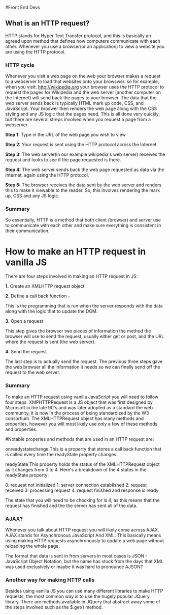 #Front End Devs
## What is an HTTP request? 

HTTP stands for Hyper Text Transfer protocol, and this is basically an agreed upon method that defines how computers communicate with each other. Whenever you use a browser(or an application) to view a website you are using the HTTP protocol. 

### HTTP cycle 

Whenever you visit a web page on the web your browser makes a request to a webserver to load that websites onto your browswer. so for example, when you visit: http://wikipedia.org your browser uses the HTTP protocol to request the pages for Wikipedia and the web server (another computer on the Internet) will send back the pages to your browser. The data that the web server sends back is typically HTML mark up code, CSS, and JavaScript. Your broswer then renders the web page along with the CSS styling and any JS logic that the pages need. This is all done very quickly, but there are several streps involved when you request a page from a webserver. 

**Step 1:** Type in the URL of the web page you wish to view

**Step 2:** Your request is sent using the HTTP protocol across the Internet 

**Step 3:** The web server(in our example wikipedia's web server) receives the request and looks to see if the page requested is there. 

**Step 4:** The web server sends back the web page requested as data via the Internet, again using the HTTP protocol. 

**Step 5:** The browser receives the data sent by the web server and renders this to make it viewable to the reader. So, this involves rendering the mark up, CSS and any JS logic. 

### Summary 

So essentially, HTTP is a method that both client (browser) and server use to communicate with each other and make sure everything is consistent in their communication. 

# How to make an HTTP request in vanilla JS

There are four steps involved in making an HTTP request in JS: 

**1.** Create an XMLHTTP request object 

**2.** Define a call back function -

This is the programming that is run when the server responds with the data along with the logic that to update the DOM. 

**3.** Open a request 

This step gives the browser two pieces of information  the method the browser will use to send the request, usually either get or post, and the URL where the request is sent (the web server). 

**4.** Send the request 

The last step is to actually send the request. The previous three steps gave the web browser all the information it needs so we can finally send off the request to the web server.

### Summary 

To make an HTTP request using vanilla JavaScript you will need to follow four steps. XMPHTTPRequest is a JS object that was first designed by Microsoft in the late 90's and was later adopted as a standard the web community, it is now in the process of being standardized by the W3 consortium. The XMLHTTPRequest object has many methods and properties, however you will most likely use only a few of these methods and properties. 

#Notable properies and methods that are used in an HTTP request are: 

onreadystatechange
This is a property that stores a call back function that is called every time the readyState property changes. 

readyState 
This property holds the status of the XMLHTTPRequest object as it changes from 0 to 4. Here's a breakdown of the 4 states in the readyState property: 

0: request not initialized 
1: server connection established
2: request received 
3: processing request 
4: request finished and response is ready

The state that you will need to be checking for is 4, as this means that the request has finished and the the server has sent all of the data. 

### AJAX?

Whenever you talk about HTTP request you will likely come across AJAX. AJAX stands for Asynchronous JavaScript And XML. This basically means using making HTTP requests asynchronously to update a web page without reloading the whole page. 

The format that data is sent in from servers in most cases is JSON - JavaScript Object Notation, but the name has stuck from the days that XML was used exclusively or maybe it was hard to pronounce AJSON? 


### Another way for making HTTP calls 

Besides using vanilla JS you can use many different libraries to make HTTP requests, the most common way is to use the hugely popular JQuery library. There are methods available in JQuery that abstract away some of the steps involved such as the $.get() method.  


